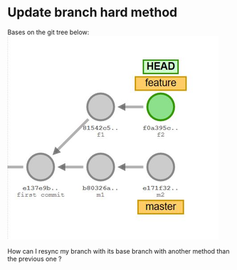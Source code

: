 # Update branch hard method

Bases on the git tree below:
![commit base](assets/update_branch_1.JPG)

How can I resync my branch with its base branch with another method than the previous one ?
